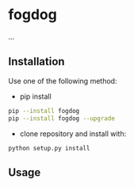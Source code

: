 fogdog
=========

...

Installation
---------------

Use one of the following method:

* pip install
```bash
pip --install fogdog
pip --install fogdog --upgrade
```
* clone repository and install with:
```
python setup.py install
```        
Usage
-------
